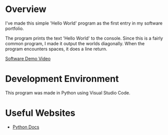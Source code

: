 # Overview

I've made this simple 'Hello World' program as the first entry in my software portfolio.

The program prints the text 'Hello World' to the console. Since this is a fairly common program, I made it output the worlds diagonally. When the program encounters spaces, it does a line return.

[Software Demo Video](http://youtube.link.goes.here)

# Development Environment

This program was made in Python using Visual Studio Code.

# Useful Websites

* [Python Docs](https://docs.python.org/3/index.html)